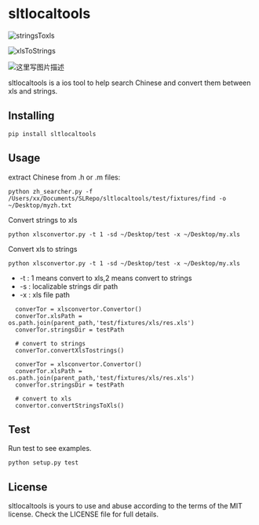 
sltlocaltools
===

![stringsToxls](http://img.blog.csdn.net/20170501134701254?watermark/2/text/aHR0cDovL2Jsb2cuY3Nkbi5uZXQvdGFpc2hhbmR1YmE=/font/5a6L5L2T/fontsize/400/fill/I0JBQkFCMA==/dissolve/70/gravity/SouthEast)

![xlsToStrings](http://img.blog.csdn.net/20170501134717317?watermark/2/text/aHR0cDovL2Jsb2cuY3Nkbi5uZXQvdGFpc2hhbmR1YmE=/font/5a6L5L2T/fontsize/400/fill/I0JBQkFCMA==/dissolve/70/gravity/SouthEast)

![这里写图片描述](http://img.blog.csdn.net/20170501155958580?watermark/2/text/aHR0cDovL2Jsb2cuY3Nkbi5uZXQvdGFpc2hhbmR1YmE=/font/5a6L5L2T/fontsize/400/fill/I0JBQkFCMA==/dissolve/70/gravity/SouthEast)

sltlocaltools is a ios tool to help search Chinese and convert them between xls and strings.

Installing
---

`pip install sltlocaltools`

Usage
---

extract Chinese from .h or .m files:

`python zh_searcher.py -f /Users/xx/Documents/SLRepo/sltlocaltools/test/fixtures/find -o ~/Desktop/myzh.txt`


Convert strings to xls

`python xlsconvertor.py -t 1 -sd ~/Desktop/test -x ~/Desktop/my.xls`

Convert xls to strings

`python xlsconvertor.py -t 1 -sd ~/Desktop/test -x ~/Desktop/my.xls`

-	-t : 1 means convert to xls,2 means convert to strings
-  -s : localizable strings dir path
-  -x : xls file path

```
  converTor = xlsconvertor.Convertor()
  converTor.xlsPath = os.path.join(parent_path,'test/fixtures/xls/res.xls')
  converTor.stringsDir = testPath
  
  # convert to strings
  converTor.convertXlsTostrings()
```

```
  converTor = xlsconvertor.Convertor()
  converTor.xlsPath = os.path.join(parent_path,'test/fixtures/xls/res.xls')
  converTor.stringsDir = testPath
  
  # convert to xls
  convertor.convertStringsToXls()
```


Test
---
Run test to see examples.

`python setup.py test`

License
---
sltlocaltools is yours to use and abuse according to the terms of the MIT license. Check the LICENSE file for full details.
